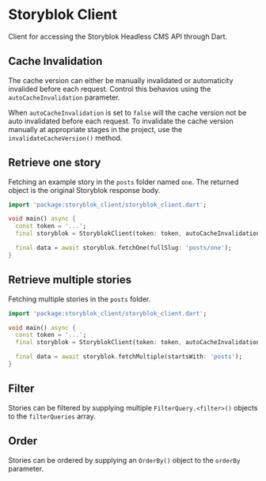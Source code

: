 # Storyblok Client

Client for accessing the Storyblok Headless CMS API through Dart.

## Cache Invalidation

The cache version can either be manually invalidated or automaticity invalided before each request. Control this behavios using the `autoCacheInvalidation` parameter.

When `autoCacheInvalidation` is set to `false` will the cache version not be auto invalidated before each request. To invalidate the cache version manually at appropriate stages in the project, use the `invalidateCacheVersion()` method.

## Retrieve one story

Fetching an example story in the `posts` folder named `one`.
The returned object is the original Storyblok response body.

```dart
import 'package:storyblok_client/storyblok_client.dart';

void main() async {
  const token = '...';
  final storyblok = StoryblokClient(token: token, autoCacheInvalidation: true);

  final data = await storyblok.fetchOne(fullSlug: 'posts/one');
}
```

## Retrieve multiple stories

Fetching multiple stories in the `posts` folder.

```dart
import 'package:storyblok_client/storyblok_client.dart';

void main() async {
  const token = '...';
  final storyblok = StoryblokClient(token: token, autoCacheInvalidation: true);

  final data = await storyblok.fetchMultiple(startsWith: 'posts');
}
```

## Filter

Stories can be filtered by supplying multiple `FilterQuery.<filter>()` objects to the `filterQueries` array.

## Order

Stories can be ordered by supplying an `OrderBy()` object to the `orderBy` parameter.
